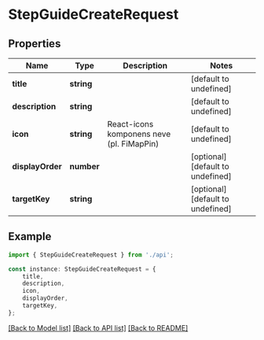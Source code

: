 # StepGuideCreateRequest


## Properties

Name | Type | Description | Notes
------------ | ------------- | ------------- | -------------
**title** | **string** |  | [default to undefined]
**description** | **string** |  | [default to undefined]
**icon** | **string** | React-icons komponens neve (pl. FiMapPin) | [default to undefined]
**displayOrder** | **number** |  | [optional] [default to undefined]
**targetKey** | **string** |  | [optional] [default to undefined]

## Example

```typescript
import { StepGuideCreateRequest } from './api';

const instance: StepGuideCreateRequest = {
    title,
    description,
    icon,
    displayOrder,
    targetKey,
};
```

[[Back to Model list]](../README.md#documentation-for-models) [[Back to API list]](../README.md#documentation-for-api-endpoints) [[Back to README]](../README.md)

